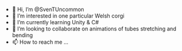 - 👋 Hi, I’m @SvenTUncommon
- 👀 I’m interested in one particular Welsh corgi
- 🌱 I’m currently learning Unity & C#
- 💞️ I’m looking to collaborate on animations of tubes stretching and bending
- 📫 How to reach me ...

<!---
SvenTUncommon/SvenTUncommon is a ✨ special ✨ repository because its `README.md` (this file) appears on your GitHub profile.
You can click the Preview link to take a look at your changes.
--->
